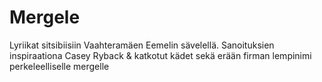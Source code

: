 # Mergele
Lyriikat sitsibiisiin Vaahteramäen Eemelin sävelellä. Sanoituksien inspiraationa Casey Ryback &amp; katkotut kädet sekä erään firman lempinimi perkeleelliselle mergelle
